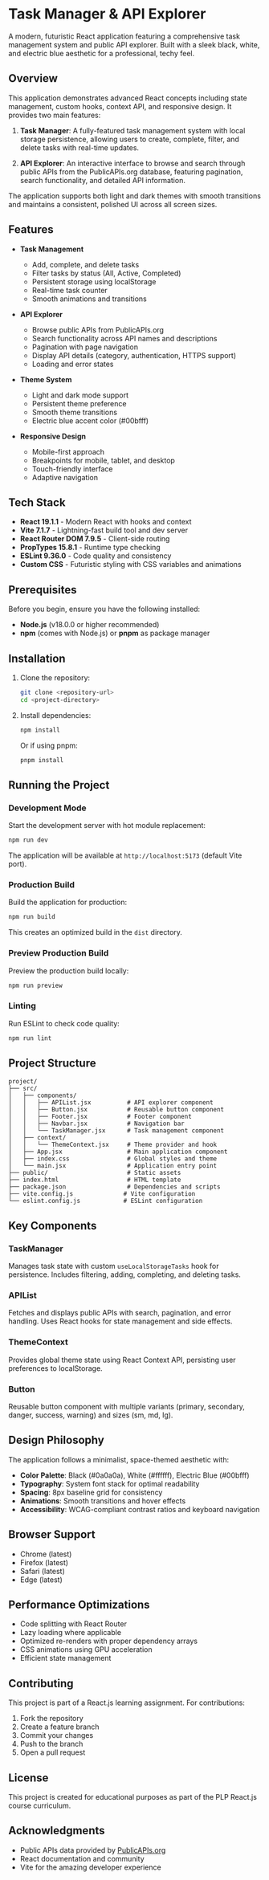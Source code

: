 # Task Manager & API Explorer

A modern, futuristic React application featuring a comprehensive task management system and public API explorer. Built with a sleek black, white, and electric blue aesthetic for a professional, techy feel.

## Overview

This application demonstrates advanced React concepts including state management, custom hooks, context API, and responsive design. It provides two main features:

1. **Task Manager**: A fully-featured task management system with local storage persistence, allowing users to create, complete, filter, and delete tasks with real-time updates.

2. **API Explorer**: An interactive interface to browse and search through public APIs from the PublicAPIs.org database, featuring pagination, search functionality, and detailed API information.

The application supports both light and dark themes with smooth transitions and maintains a consistent, polished UI across all screen sizes.

## Features

- **Task Management**
  - Add, complete, and delete tasks
  - Filter tasks by status (All, Active, Completed)
  - Persistent storage using localStorage
  - Real-time task counter
  - Smooth animations and transitions

- **API Explorer**
  - Browse public APIs from PublicAPIs.org
  - Search functionality across API names and descriptions
  - Pagination with page navigation
  - Display API details (category, authentication, HTTPS support)
  - Loading and error states

- **Theme System**
  - Light and dark mode support
  - Persistent theme preference
  - Smooth theme transitions
  - Electric blue accent color (#00bfff)

- **Responsive Design**
  - Mobile-first approach
  - Breakpoints for mobile, tablet, and desktop
  - Touch-friendly interface
  - Adaptive navigation

## Tech Stack

- **React 19.1.1** - Modern React with hooks and context
- **Vite 7.1.7** - Lightning-fast build tool and dev server
- **React Router DOM 7.9.5** - Client-side routing
- **PropTypes 15.8.1** - Runtime type checking
- **ESLint 9.36.0** - Code quality and consistency
- **Custom CSS** - Futuristic styling with CSS variables and animations

## Prerequisites

Before you begin, ensure you have the following installed:

- **Node.js** (v18.0.0 or higher recommended)
- **npm** (comes with Node.js) or **pnpm** as package manager

## Installation

1. Clone the repository:
   ```bash
   git clone <repository-url>
   cd <project-directory>
   ```

2. Install dependencies:
   ```bash
   npm install
   ```

   Or if using pnpm:
   ```bash
   pnpm install
   ```

## Running the Project

### Development Mode

Start the development server with hot module replacement:

```bash
npm run dev
```

The application will be available at `http://localhost:5173` (default Vite port).

### Production Build

Build the application for production:

```bash
npm run build
```

This creates an optimized build in the `dist` directory.

### Preview Production Build

Preview the production build locally:

```bash
npm run preview
```

### Linting

Run ESLint to check code quality:

```bash
npm run lint
```

## Project Structure

```
project/
├── src/
│   ├── components/
│   │   ├── APIList.jsx          # API explorer component
│   │   ├── Button.jsx           # Reusable button component
│   │   ├── Footer.jsx           # Footer component
│   │   ├── Navbar.jsx           # Navigation bar
│   │   └── TaskManager.jsx      # Task management component
│   ├── context/
│   │   └── ThemeContext.jsx     # Theme provider and hook
│   ├── App.jsx                  # Main application component
│   ├── index.css                # Global styles and theme
│   └── main.jsx                 # Application entry point
├── public/                      # Static assets
├── index.html                   # HTML template
├── package.json                 # Dependencies and scripts
├── vite.config.js              # Vite configuration
└── eslint.config.js            # ESLint configuration
```

## Key Components

### TaskManager
Manages task state with custom `useLocalStorageTasks` hook for persistence. Includes filtering, adding, completing, and deleting tasks.

### APIList
Fetches and displays public APIs with search, pagination, and error handling. Uses React hooks for state management and side effects.

### ThemeContext
Provides global theme state using React Context API, persisting user preferences to localStorage.

### Button
Reusable button component with multiple variants (primary, secondary, danger, success, warning) and sizes (sm, md, lg).

## Design Philosophy

The application follows a minimalist, space-themed aesthetic with:

- **Color Palette**: Black (#0a0a0a), White (#ffffff), Electric Blue (#00bfff)
- **Typography**: System font stack for optimal readability
- **Spacing**: 8px baseline grid for consistency
- **Animations**: Smooth transitions and hover effects
- **Accessibility**: WCAG-compliant contrast ratios and keyboard navigation

## Browser Support

- Chrome (latest)
- Firefox (latest)
- Safari (latest)
- Edge (latest)

## Performance Optimizations

- Code splitting with React Router
- Lazy loading where applicable
- Optimized re-renders with proper dependency arrays
- CSS animations using GPU acceleration
- Efficient state management

## Contributing

This project is part of a React.js learning assignment. For contributions:

1. Fork the repository
2. Create a feature branch
3. Commit your changes
4. Push to the branch
5. Open a pull request

## License

This project is created for educational purposes as part of the PLP React.js course curriculum.

## Acknowledgments

- Public APIs data provided by [PublicAPIs.org](https://publicapis.org)
- React documentation and community
- Vite for the amazing developer experience
